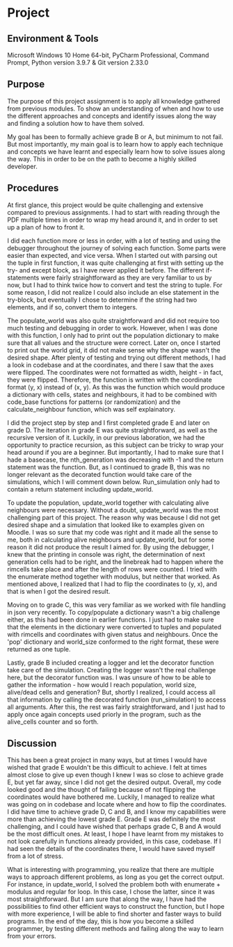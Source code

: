 # Project

## Environment & Tools 
Microsoft Windows 10 Home 64-bit, PyCharm Professional, Command Prompt, Python version 3.9.7 & Git version 2.33.0


## Purpose 
The purpose of this project assignment is to apply all knowledge gathered from previous modules. To show an understanding 
of when and how to use the different approaches and concepts and identify issues along the way and finding a solution how to 
have them solved. 


My goal has been to formally achieve grade B or A, but minimum to not fail. But most importantly, my main goal is 
to learn how to apply each technique and concepts we have learnt and especially learn how to solve issues along the way. 
This in order to be on the path to become a highly skilled developer. 
## Procedures 
At first glance, this project would be quite challenging and extensive compared to previous assignments. I had to start
with reading through the PDF multiple times in order to wrap my head around it, and in order to set up a plan of how 
to front it. 


I did each function more or less in order, with a lot of testing and using the debugger throughout the journey of 
solving each function. Some parts were easier than expected, and vice versa. When I started out with parsing out the tuple 
in first function, it was quite challenging at first with setting up the try- and except block, as I have never applied 
it before. The different if-statements were fairly straightforward as they are very familiar to us by now, but I had to 
think twice how to convert and test the string to tuple. For some reason, I did not realize I could also include an else 
statement in the try-block, but eventually I chose to determine if the string had two elements, and if so, convert them 
to integers. 


The populate_world was also quite straightforward and did not require too much testing and debugging in order to work. 
However, when I was done with this function, I only had to print out the population dictionary to make sure that all 
values and the structure were correct. Later on, once I started to print out the world grid, it did not make sense why 
the shape wasn't the desired shape. After plenty of testing and trying out different methods, I had a look in codebase 
and at the coordinates, and there I saw that the axes were flipped. The coordinates were not formatted as width, 
height - in fact, they were flipped. Therefore, the function is written with the coordinate format (y, x) instead of (x, y).
As this was the function which would produce a dictionary with cells, states and neighbours, it had to be combined with 
code_base functions for patterns (or randomization) and the calculate_neighbour function, which was self explainatory.


I did the project step by step and I first completed grade E and later on grade D. The iteration in grade E was quite
straightforward, as well as the recursive version of it. Luckily, in our previous laboration, we had the opportunity 
to practice recursion, as this subject can be tricky to wrap your head around if you are a beginner. But importantly,
I had to make sure that I hade a basecase, the nth_generation was decreasing with -1 and the return statement was
the function. But, as I continued to grade B, this was no longer relevant as the decorated function would take care
of the simulations, which I will comment down below. Run_simulation only had to contain a return statement including 
update_world.


To update the population, update_world together with calculating alive neighbours were necessary. Without a doubt, 
update_world was the most challenging part of this project. The reason why was because I did not get desired shape and 
a simulation that looked like to examples given on Moodle. I was so sure that my code was right and it made all the sense 
to me, both in calculating alive neighbours and update_world, but for some reason it did not produce the result I aimed for. 
By using the debugger, I knew that the printing in console was right, the determination of next generation cells had to be 
right, and the linebreak had to happen where the rimcells take place and after the length of rows were counted. I tried 
with the enumerate method together with modulus, but neither that worked. As mentioned above, I realized that I had to 
flip the coordinates to (y, x), and that is when I got the desired result. 


Moving on to grade C, this was very familiar as we worked with file handling in json very recently. To copy/populate
a dictionary wasn't a big challenge either, as this had been done in earlier functions. I just had to make sure that 
the elements in the dictionary were converted to tuples and populated with rimcells and coordinates with given status 
and neighbours. Once the 'pop' dictionary and world_size conformed to the right format, these were returned as one tuple.


Lastly, grade B included creating a logger and let the decorator function take care of the simulation. Creating the logger
wasn't the real challenge here, but the decorator function was. I was unsure of how to be able to gather the information -
how would I reach population, world size, alive/dead cells and generation? But, shortly I realized, I could access
all that information by calling the decorated function (run_simulation) to access all arguments. After this,
the rest was fairly straightforward, and I just had to apply once again concepts used priorly in the program, such as
the alive_cells counter and so forth. 

## Discussion
This has been a great project in many ways, but at times I would have wished that grade E wouldn't be this difficult to 
achieve. I felt at times almost close to give up even though I knew I was so close to achieve grade E, but yet far away, 
since I did not get the desired output. Overall, my code looked good and the thought of failing because of not flipping 
the coordinates would have bothered me. Luckily, I managed to realize what was going on in codebase and locate where 
and how to flip the coordinates. I did have time to achieve grade D, C and B, and I know my capabilities were more
than achieving the lowest grade E. Grade E was definitely the most challenging, and I could have wished that perhaps
grade C, B and A would be the most difficult ones. At least, I hope I have learnt from my mistakes to not look carefully 
in functions already provided, in this case, codebase. If I had seen the details of the coordinates there, I would
have saved myself from a lot of stress. 


What is interesting with programming, you realize that there are multiple ways to approach different problems, as long 
as you get the correct output. For instance, in update_world, I solved the problem both with enumerate + modulus and 
regular for loop. In this case, I chose the latter, since it was most straightforward. But I am sure that along the way, 
I have had the possibilities to find other efficient ways to construct the function, but I hope with more experience, 
I will be able to find shorter and faster ways to build programs. In the end of the day, this is how you become a 
skilled programmer, by testing different methods and failing along the way to learn from your errors. 




